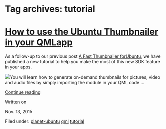 





# Tag archives: tutorial





#  [How to use the Ubuntu Thumbnailer in your QMLapp](/en/blog/2015/11/13/how-use-ubuntu-thumbnailer-in-your-qml-app/)

As a follow-up to our previous post [A Fast Thumbnailer forUbuntu](https://developer.ubuntu.com/en/blog/2015/08/17/fast-thumbnailer-ubuntu/), we have published a new tutorial to help you make the most of this
new SDK feature in your apps.

![](/static/devportal_uploaded/ab349da2-858e-4297-a600-f0686c96b6c0-c8670504-798f-4114-a1fc-b8f6f18e75c8-media/2015/11/13/screenshot-from-2015-09-02-16-34-33.png)You will learn how to generate on-demand
thumbnails for pictures, video and audio files by simply importing the module
in your QML code ...

[Continue reading](/en/blog/2015/11/13/how-use-ubuntu-thumbnailer-in-your-qml-app/)

Written on

Nov. 13, 2015

Filed under: [planet-ubuntu](/en/blog/tags/planet-ubuntu/)
[qml](/en/blog/tags/qml/) [tutorial](/en/blog/tags/tutorial/)





